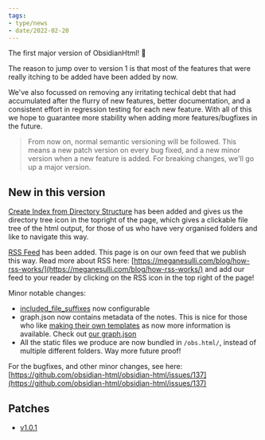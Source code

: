 ```yaml
---
tags:
- type/news
- date/2022-02-20
---
```

   
The first major version of ObsidianHtml! 🎉   
   
The reason to jump over to version 1 is that most of the features that were really itching to be added have been added by now.    
   
We've also focussed on removing any irritating techical debt that had accumulated after the flurry of new features, better documentation, and a consistent effort in regression testing for each new feature. With all of this we hope to guarantee more stability when adding more features/bugfixes in the future.   
   
> From now on, normal semantic versioning will be followed. This means a new patch version on every bug fixed, and a new minor version when a new feature is added. For breaking changes, we'll go up a major version.   
   
## New in this version   
[Create Index from Directory Structure](../Configurations/Modes/Create%20Index%20from%20Directory%20Structure.md) has been added and gives us the directory tree icon in the topright of the page, which gives a clickable file tree of the html output, for those of us who have very organised folders and like to navigate this way.   
   
[RSS Feed](../Configurations/Features/RSS%20Feed.md) has been added. This page is on our own feed that we publish this way. Read more about RSS here: [https://meganesulli.com/blog/how-rss-works/](https://meganesulli.com/blog/how-rss-works/) and add our feed to your reader by clicking on the RSS icon in the top right of the page!   
   
Minor notable changes:   
   
- [included_file_suffixes](../Configurations/Configuration%20Options.md#included_file_suffixes) now configurable   
- graph.json now contains metadata of the notes. This is nice for those who like [making their own templates](../Configurations/Configuration%20Options.md#html-template-path-str) as now more information is available. Check out [our graph.json](https://obsidian-html.github.io/obs.html/data/graph.json)   
- All the static files we produce are now bundled in `/obs.html/`, instead of multiple different folders. Way more future proof!   
   
For the bugfixes, and other minor changes, see here: [https://github.com/obsidian-html/obsidian-html/issues/137](https://github.com/obsidian-html/obsidian-html/issues/137)   
   
## Patches   
   
- [v1.0.1](../Changelog/v1.0.1.md)